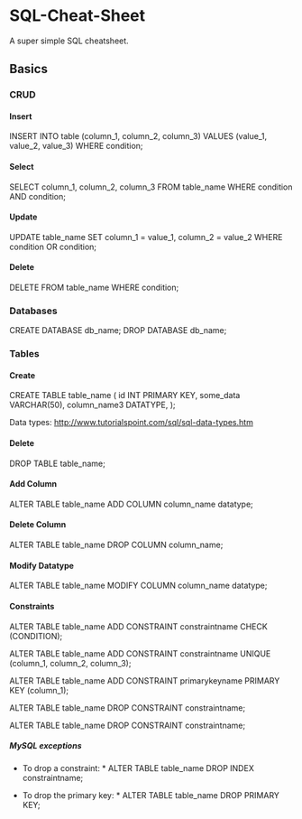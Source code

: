 # SQL-Cheat-Sheet
A super simple SQL cheatsheet.

## Basics
### CRUD
#### Insert
INSERT INTO table (column_1, column_2, column_3)
VALUES (value_1, value_2, value_3)
WHERE condition;

#### Select
SELECT column_1, column_2, column_3
FROM table_name
WHERE condition
AND condition;

#### Update
UPDATE table_name
SET column_1 = value_1, column_2 = value_2
WHERE condition
OR condition;

#### Delete
DELETE FROM table_name
WHERE condition;

### Databases
CREATE DATABASE db_name;
DROP DATABASE db_name;

### Tables
#### Create
CREATE TABLE table_name
(
id INT PRIMARY KEY,
some_data VARCHAR(50),
column_name3 DATATYPE,
);

Data types: http://www.tutorialspoint.com/sql/sql-data-types.htm

#### Delete
DROP TABLE table_name;

#### Add Column
ALTER TABLE table_name
ADD COLUMN column_name datatype;

#### Delete Column
ALTER TABLE table_name
DROP COLUMN column_name;

#### Modify Datatype
ALTER TABLE table_name
MODIFY COLUMN column_name datatype;

#### Constraints
ALTER TABLE table_name
ADD CONSTRAINT constraintname CHECK (CONDITION);

ALTER TABLE table_name
ADD CONSTRAINT constraintname UNIQUE (column_1, column_2, column_3);

ALTER TABLE table_name
ADD CONSTRAINT primarykeyname PRIMARY KEY (column_1);

ALTER TABLE table_name
DROP CONSTRAINT constraintname;

ALTER TABLE table_name
DROP CONSTRAINT constraintname;

##### MySQL exceptions
* To drop a constraint: *
ALTER TABLE table_name
DROP INDEX constraintname;

* To drop the primary key: *
ALTER TABLE table_name
DROP PRIMARY KEY;
